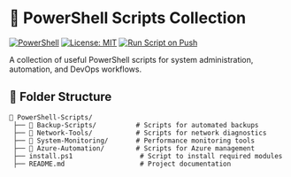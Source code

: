 # 🚀 PowerShell Scripts Collection  

[![PowerShell](https://img.shields.io/badge/PowerShell-5.1%2B-blue?logo=powershell)](https://docs.microsoft.com/en-us/powershell/)
[![License: MIT](https://img.shields.io/badge/License-MIT-green.svg)](https://opensource.org/licenses/MIT)
[![Run Script on Push](https://github.com/KR-Sew/Scripting/actions/workflows/bash.yml/badge.svg)](https://github.com/KR-Sew/Scripting/actions/workflows/bash.yml)

A collection of useful PowerShell scripts for system administration, automation, and DevOps workflows.  

## 📂 Folder Structure  

```plaintext
📂 PowerShell-Scripts/
 ├── 📄 Backup-Scripts/          # Scripts for automated backups
 ├── 📄 Network-Tools/           # Scripts for network diagnostics
 ├── 📄 System-Monitoring/       # Performance monitoring tools
 ├── 📄 Azure-Automation/        # Scripts for Azure management
 ├── install.ps1                 # Script to install required modules
 ├── README.md                   # Project documentation
